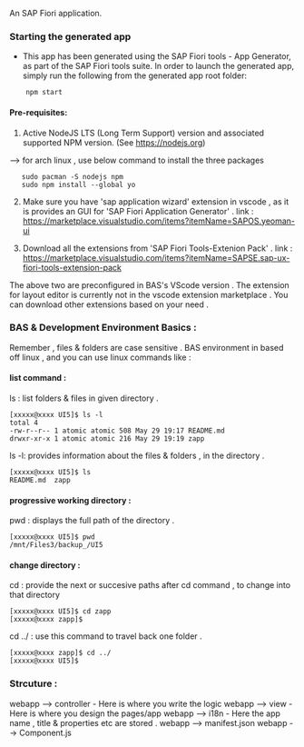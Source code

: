 An SAP Fiori application.

### Starting the generated app

-   This app has been generated using the SAP Fiori tools - App Generator, as part of the SAP Fiori tools suite.  In order to launch the generated app, simply run the following from the generated app root folder:

```
    npm start
```

#### Pre-requisites:

1. Active NodeJS LTS (Long Term Support) version and associated supported NPM version.  (See https://nodejs.org)

 --> for arch linux , use below command to install the three packages
 ``` 
    sudo pacman -S nodejs npm
    sudo npm install --global yo
 ```

2. Make sure you have 'sap application wizard' extension in vscode , as it is provides an GUI for 'SAP Fiori Application Generator' .
link : https://marketplace.visualstudio.com/items?itemName=SAPOS.yeoman-ui

3. Download all the extensions from 'SAP Fiori Tools-Extenion Pack' . 
link : https://marketplace.visualstudio.com/items?itemName=SAPSE.sap-ux-fiori-tools-extension-pack

The above two are preconfigured in BAS's VScode version . 
The extension for layout editor is currently not in the vscode extension marketplace . You can download other extensions based on your need .

### BAS & Development Environment Basics :
Remember , files & folders are case sensitive . BAS environment in based off linux , and you can use linux commands like :

#### list command :
ls : list folders & files in given directory .
```
[xxxxx@xxxx UI5]$ ls -l
total 4
-rw-r--r-- 1 atomic atomic 508 May 29 19:17 README.md
drwxr-xr-x 1 atomic atomic 216 May 29 19:19 zapp
```

ls -l: provides information about the files & folders , in the directory .
```
[xxxxx@xxxx UI5]$ ls
README.md  zapp
```

#### progressive working directory :
pwd : displays the full path of the directory .
```
[xxxxx@xxxx UI5]$ pwd
/mnt/Files3/backup_/UI5
```

#### change directory :
cd : provide the next or succesive paths after cd command , to change into that directory
```
[xxxxx@xxxx UI5]$ cd zapp
[xxxxx@xxxx zapp]$ 
```
cd ../ : use this command to travel back one folder .
```
[xxxxx@xxxx zapp]$ cd ../
[xxxxx@xxxx UI5]$ 
```

### Strcuture :

webapp --> controller - Here is where you write the logic
webapp --> view - Here is where you design the pages/app
webapp --> i18n - Here the app name , title & properties etc are stored . 
webapp --> manifest.json
webapp --> Component.js